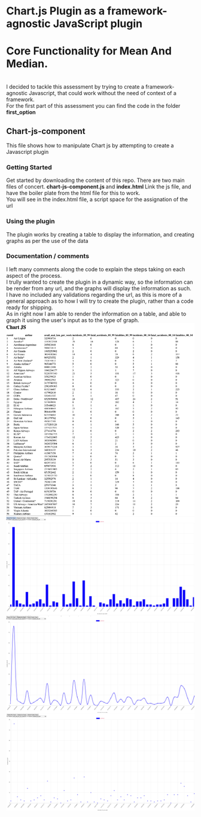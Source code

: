 # Chart.js Plugin as a framework-agnostic JavaScript plugin
# Core Functionality for Mean And Median.
<br>
I decided to tackle this assessment by trying to create a framework-agnostic Javascript, that could work without the need of context of a framework.
<br>
For the first part of this assessment you can find the code in the folder <strong> first_option </strong>

## Chart-js-component

This file shows how to manipulate Chart js by attempting to create a Javascript plugin

### Getting Started
Get started by downloading the content of this repo. There are two main files of concert. <strong> chart-js-component.js </strong> and <strong> index.html </strong>
Link the js file, and have the boiler plate from the html file for this to work. 
<br>
You will see in the index.html file, a script space for the assignation of the url

### Using the plugin
The plugin works by creating a table to display the information, and creating graphs as per the use of the data

### Documentation / comments 
I left many comments along the code to explain the steps taking on each aspect of the process. 
<br>
I trully wanted to create the plugin in a dynamic way, so the information can be render from any url, and the graphs will display the information as such.
<br>
I have no included any validations regarding the url, as this is more of a general approach as to how I will try to create the plugin, rather than a code ready for shipping.
<br>
As in right now I am able to render the information on a table, and able to graph it using the user's input as to the type of graph. 
<br>
<img src='images/chart-table.png'>
<br>
<img src='images/bar.png'>
<br>
<img src='images/line.png'>
<br>
<img src='images/scatter.png'>


